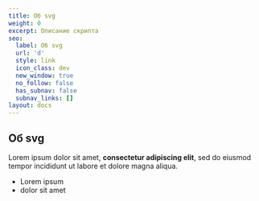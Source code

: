 ```yaml
---
title: Об svg
weight: 0
excerpt: Описание скрипта
seo:
  label: Об svg
  url: 'd'
  style: link
  icon_class: dev
  new_window: true
  no_follow: false
  has_subnav: false
  subnav_links: []
layout: docs
---
```


## Об svg

Lorem ipsum dolor sit amet, **consectetur adipiscing elit**, sed do eiusmod tempor incididunt ut labore et dolore magna aliqua.

- Lorem ipsum
- dolor sit amet
